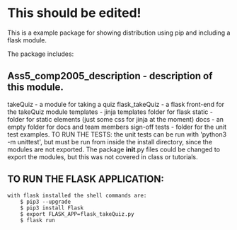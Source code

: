 # This should be edited!

This is a example package for showing distribution using pip and including a flask module.

The package includes:

## Ass5_comp2005_description - description of this module.
takeQuiz - a module for taking a quiz
flask_takeQuiz - a flask front-end for the takeQuiz module
templates - jinja templates folder for flask
static - folder for static elements (just some css for jinja at the moment)
docs - an empty folder for docs and team members sign-off
tests - folder for the unit test examples.
        TO RUN THE TESTS: the unit tests can be run with 'python3 -m unittest', 
        but must be run from inside the install directory, since the modules are not exported.
        The package __init__.py files could be changed to export the modules,
        but this was not covered in class or tutorials.

## TO RUN THE FLASK APPLICATION:
    with flask installed the shell commands are:
        $ pip3 --upgrade
        $ pip3 install Flask
        $ export FLASK_APP=flask_takeQuiz.py
        $ flask run
